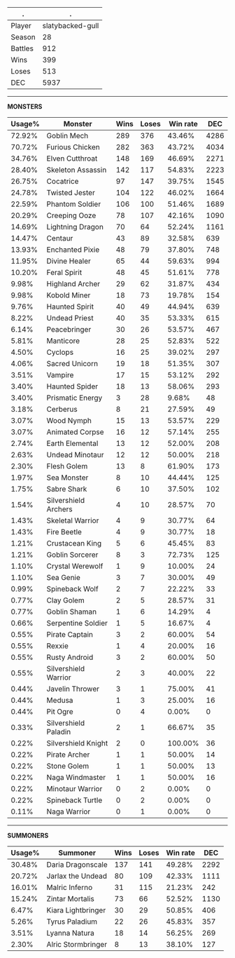 .|.
|-|-
Player|slatybacked-gull
Season|28
Battles|912
Wins|399
Loses|513
DEC|5937

---
**MONSTERS**

Usage%|Monster|Wins|Loses|Win rate|DEC|
-|-|-|-|-|-|
72.92%|Goblin Mech|289|376|43.46%|4286|
70.72%|Furious Chicken|282|363|43.72%|4034|
34.76%|Elven Cutthroat|148|169|46.69%|2271|
28.40%|Skeleton Assassin|142|117|54.83%|2223|
26.75%|Cocatrice|97|147|39.75%|1545|
24.78%|Twisted Jester|104|122|46.02%|1664|
22.59%|Phantom Soldier|106|100|51.46%|1689|
20.29%|Creeping Ooze|78|107|42.16%|1090|
14.69%|Lightning Dragon|70|64|52.24%|1161|
14.47%|Centaur|43|89|32.58%|639|
13.93%|Enchanted Pixie|48|79|37.80%|748|
11.95%|Divine Healer|65|44|59.63%|994|
10.20%|Feral Spirit|48|45|51.61%|778|
9.98%|Highland Archer|29|62|31.87%|434|
9.98%|Kobold Miner|18|73|19.78%|154|
9.76%|Haunted Spirit|40|49|44.94%|639|
8.22%|Undead Priest|40|35|53.33%|615|
6.14%|Peacebringer|30|26|53.57%|467|
5.81%|Manticore|28|25|52.83%|522|
4.50%|Cyclops|16|25|39.02%|297|
4.06%|Sacred Unicorn|19|18|51.35%|307|
3.51%|Vampire|17|15|53.12%|292|
3.40%|Haunted Spider|18|13|58.06%|293|
3.40%|Prismatic Energy|3|28|9.68%|48|
3.18%|Cerberus|8|21|27.59%|49|
3.07%|Wood Nymph|15|13|53.57%|229|
3.07%|Animated Corpse|16|12|57.14%|255|
2.74%|Earth Elemental|13|12|52.00%|208|
2.63%|Undead Minotaur|12|12|50.00%|218|
2.30%|Flesh Golem|13|8|61.90%|173|
1.97%|Sea Monster|8|10|44.44%|125|
1.75%|Sabre Shark|6|10|37.50%|102|
1.54%|Silvershield Archers|4|10|28.57%|70|
1.43%|Skeletal Warrior|4|9|30.77%|64|
1.43%|Fire Beetle|4|9|30.77%|18|
1.21%|Crustacean King|5|6|45.45%|83|
1.21%|Goblin Sorcerer|8|3|72.73%|125|
1.10%|Crystal Werewolf|1|9|10.00%|24|
1.10%|Sea Genie|3|7|30.00%|49|
0.99%|Spineback Wolf|2|7|22.22%|33|
0.77%|Clay Golem|2|5|28.57%|31|
0.77%|Goblin Shaman|1|6|14.29%|4|
0.66%|Serpentine Soldier|1|5|16.67%|4|
0.55%|Pirate Captain|3|2|60.00%|54|
0.55%|Rexxie|1|4|20.00%|16|
0.55%|Rusty Android|3|2|60.00%|50|
0.55%|Silvershield Warrior|2|3|40.00%|22|
0.44%|Javelin Thrower|3|1|75.00%|41|
0.44%|Medusa|1|3|25.00%|16|
0.44%|Pit Ogre|0|4|0.00%|0|
0.33%|Silvershield Paladin|2|1|66.67%|35|
0.22%|Silvershield Knight|2|0|100.00%|36|
0.22%|Pirate Archer|1|1|50.00%|14|
0.22%|Stone Golem|1|1|50.00%|13|
0.22%|Naga Windmaster|1|1|50.00%|16|
0.22%|Minotaur Warrior|0|2|0.00%|0|
0.22%|Spineback Turtle|0|2|0.00%|0|
0.11%|Naga Warrior|0|1|0.00%|0|

---
**SUMMONERS**

Usage%|Summoner|Wins|Loses|Win rate|DEC|
-|-|-|-|-|-|
30.48%|Daria Dragonscale|137|141|49.28%|2292|
20.72%|Jarlax the Undead|80|109|42.33%|1111|
16.01%|Malric Inferno|31|115|21.23%|242|
15.24%|Zintar Mortalis|73|66|52.52%|1130|
6.47%|Kiara Lightbringer|30|29|50.85%|406|
5.26%|Tyrus Paladium|22|26|45.83%|357|
3.51%|Lyanna Natura|18|14|56.25%|269|
2.30%|Alric Stormbringer|8|13|38.10%|127|
